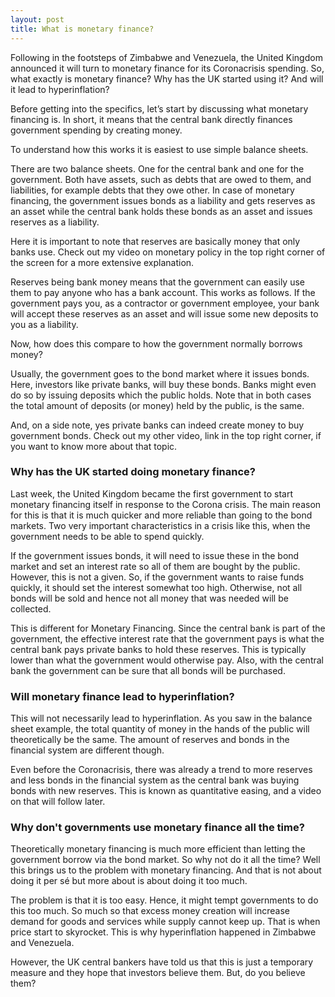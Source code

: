 ```yaml
---
layout: post
title: What is monetary finance?
---
```


Following in the footsteps of Zimbabwe and Venezuela, the United Kingdom announced it will turn to monetary finance for its Coronacrisis spending. So, what exactly is monetary finance? Why has the UK started using it? And will it lead to hyperinflation?

Before getting into the specifics, let’s start by discussing what monetary financing is. In short, it means that the central bank directly finances government spending by creating money.

To understand how this works it is easiest to use simple balance sheets.  

There are two balance sheets. One for the central bank and one for the government. Both have assets, such as debts that are owed to them, and liabilities, for example debts that they owe other. In case of monetary financing, the government issues bonds as a liability and gets reserves as an asset while the central bank holds these bonds as an asset and issues reserves as a liability.

Here it is important to note that reserves are basically money that only banks use. Check out my video on monetary policy in the top right corner of the screen for a more extensive explanation.

Reserves being bank money means that the government can easily use them to pay anyone who has a bank account. This works as follows. If the government pays you, as a contractor or government employee, your bank will accept these reserves as an asset and will issue some new deposits to you as a liability.

Now, how does this compare to how the government normally borrows money?

Usually, the government goes to the bond market where it issues bonds. Here, investors like private banks, will buy these bonds. Banks might even do so by issuing deposits which the public holds. Note that in both cases the total amount of deposits (or money) held by the public, is the same.

And, on a side note, yes private banks can indeed create money to buy government bonds. Check out my other video, link in the top right corner, if you want to know more about that topic.

### Why has the UK started doing monetary finance?

Last week, the United Kingdom became the first government to start monetary financing itself in response to the Corona crisis. The main reason for this is that it is much quicker and more reliable than going to the bond markets. Two very important characteristics in a crisis like this, when the government needs to be able to spend quickly.

If the government issues bonds, it will need to issue these in the bond market and set an interest rate so all of them are bought by the public. However, this is not a given. So, if the government wants to raise funds quickly, it should set the interest somewhat too high. Otherwise, not all bonds will be sold and hence not all money that was needed will be collected.

This is different for Monetary Financing. Since the central bank is part of the government, the effective interest rate that the government pays is what the central bank pays private banks to hold these reserves. This is typically lower than what the government would otherwise pay. Also, with the central bank the government can be sure that all bonds will be purchased.

### Will monetary finance lead to hyperinflation?

This will not necessarily lead to hyperinflation. As you saw in the balance sheet example, the total quantity of money in the hands of the public will theoretically be the same. The amount of reserves and bonds in the financial system are different though.

Even before the Coronacrisis, there was already a trend to more reserves and less bonds in the financial system as the central bank was buying bonds with new reserves. This is known as quantitative easing, and a video on that will follow later.

### Why don't governments use monetary finance all the time?

Theoretically monetary financing is much more efficient than letting the government borrow via the bond market. So why not do it all the time? Well this brings us to the problem with monetary financing. And that is not about doing it per sé but more about is about doing it too much.

The problem is that it is too easy. Hence, it might tempt governments to do this too much. So much so that excess money creation will increase demand for goods and services while supply cannot keep up. That is when price start to skyrocket. This is why hyperinflation happened in Zimbabwe and Venezuela.

However, the UK central bankers have told us that this is just a temporary measure and they hope that investors believe them. But, do you believe them? 

